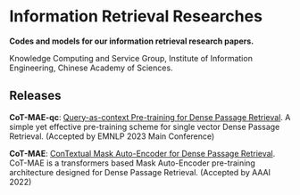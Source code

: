 # Information Retrieval Researches
**Codes and models for our information retrieval research papers.**

Knowledge Computing and Service Group, Institute of Information Engineering, Chinese Academy of Sciences. 


## Releases
**CoT-MAE-qc**: [Query-as-context Pre-training for Dense Passage Retrieval](https://arxiv.org/abs/2212.09598). A simple yet effective pre-training scheme for single vector Dense Passage Retrieval. (Accepted by EMNLP 2023 Main Conference)

**CoT-MAE**: [ConTextual Mask Auto-Encoder for Dense Passage Retrieval](https://arxiv.org/abs/2208.07670). CoT-MAE is a transformers based Mask Auto-Encoder pre-training architecture designed for Dense Passage Retrieval. (Accepted by AAAI 2022)
